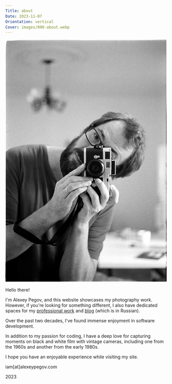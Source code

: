 ```yaml
---
Title: about
Date: 2023-11-07
Orientation: vertical
Cover: images/000-about.webp
---
```


![Me, 2023](images/000-about@2x.webp)

Hello there!

I'm Alexey Pegov, and this website showcases my photography work. However, if you're looking for something different, I also have dedicated spaces for my [professional work][] and [blog][] (which is in Russian).

Over the past two decades, I've found immense enjoyment in software development.

In addition to my passion for coding, I have a deep love for capturing moments on black and white film with vintage cameras, including one from the 1960s and another from the early 1980s.

I hope you have an enjoyable experience while visiting my site.

iam[at]alexeypegov.com

2023

[professional work]: https://pegov.dev
[blog]: https://fm.alexeypegov.com
[tg]: https://t.me/alexeypegov
[pixelfed]: https://pixelfed.social/@alexeypegov
